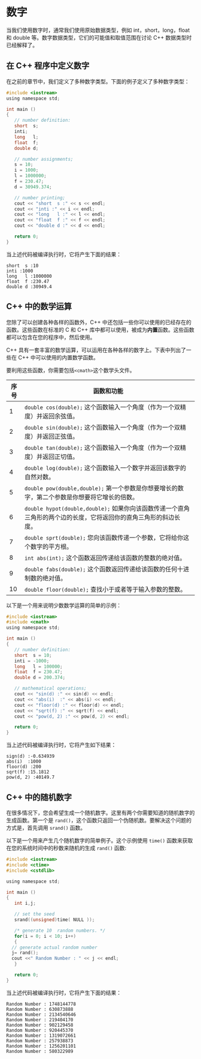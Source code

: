 # 数字

当我们使用数字时，通常我们使用原始数据类型，例如 int，short，long，float 和 double 等。数字数据类型，它们的可能值和取值范围在讨论 C++ 数据类型时已经解释了。

## 在 C++ 程序中定义数字

在之前的章节中，我们定义了多种数字类型。下面的例子定义了多种数字类型：

```c
#include <iostream>
using namespace std;

int main ()
{
   // number definition:
   short  s;
   inti;
   long   l;
   float  f;
   double d;

   // number assignments;
   s = 10;
   i = 1000;
   l = 1000000;
   f = 230.47;
   d = 30949.374;

   // number printing;
   cout << "short  s :" << s << endl;
   cout << "inti :" << i << endl;
   cout << "long   l :" << l << endl;
   cout << "float  f :" << f << endl;
   cout << "double d :" << d << endl;

   return 0;
}
```

当上述代码被编译执行时，它将产生下面的结果：

```
short  s :10
inti :1000
long   l :1000000
float  f :230.47
double d :30949.4
```

## C++ 中的数学运算

您除了可以创建各种各样的函数外，C++ 中还包括一些你可以使用的已经存在的函数。这些函数在标准的 C 和 C++ 库中都可以使用，被成为**内置**函数。这些函数都可以包含在您的程序中，然后使用。

C++ 具有一套丰富的数学运算，可以运用在各种各样的数字上。下表中列出了一些在 C++ 中可以使用的内置数学函数。

要利用这些函数，你需要包括`<cmath>`这个数学头文件。

| 序号 | 函数和功能                                                   |
| ---- | ------------------------------------------------------------ |
| 1    | `double cos(double);` 这个函数输入一个角度（作为一个双精度）并返回余弦值。 |
| 2    | `double sin(double);` 这个函数输入一个角度（作为一个双精度）并返回正弦值。 |
| 3    | `double tan(double);` 这个函数输入一个角度（作为一个双精度）并返回正切值。 |
| 4    | `double log(double);` 这个函数输入一个数字并返回该数字的自然对数。 |
| 5    | `double pow(double,double);` 第一个参数是你想要增长的数字，第二个参数是你想要将它增长的倍数。 |
| 6    | `double hypot(double,double);` 如果你向该函数传递一个直角三角形的两个边的长度，它将返回你的直角三角形的斜边长度。 |
| 7    | `double sprt(double);` 您向该函数传递一个参数，它将给你这个数字的平方根。 |
| 8    | `int abs(int);` 这个函数返回传递给该函数的整数的绝对值。   |
| 9    | `double fabs(double);` 这个函数返回传递给该函数的任何十进制数的绝对值。 |
| 10   | `double floor(double);` 查找小于或者等于输入参数的整数。   |

以下是一个用来说明少数数学运算的简单的示例：

```c
#include <iostream>
#include <cmath>
using namespace std;

int main ()
{
   // number definition:
   short  s = 10;
   inti = -1000;
   long   l = 100000;
   float  f = 230.47;
   double d = 200.374;

   // mathematical operations;
   cout << "sin(d) :" << sin(d) << endl;
   cout << "abs(i)  :" << abs(i) << endl;
   cout << "floor(d) :" << floor(d) << endl;
   cout << "sqrt(f) :" << sqrt(f) << endl;
   cout << "pow(d, 2) :" << pow(d, 2) << endl;

   return 0;
}
```

当上述代码被编译执行时，它将产生如下结果：

```
sign(d) :-0.634939
abs(i)  :1000
floor(d) :200
sqrt(f) :15.1812
pow(d, 2) :40149.7
```

## C++ 中的随机数字

在很多情况下，您会希望生成一个随机数字。这里有两个你需要知道的随机数字的生成函数。第一个是 `rand()`，这个函数只返回一个伪随机数。要解决这个问题的方式是，首先调用 `srand()` 函数。

以下是一个用来产生几个随机数字的简单例子。这个示例使用 `time()` 函数来获取在您的系统时间中的秒数来随机的生成 `rand()` 函数:

```c
#include <iostream>
#include <ctime>
#include <cstdlib>

using namespace std;

int main ()
{
   int i,j;

   // set the seed
   srand((unsigned)time( NULL ));

   /* generate 10  random numbers. */
   for(i = 0; i < 10; i++)
   {
  // generate actual random number
  j= rand();
  cout <<" Random Number : " << j << endl;
   }

   return 0;
}
```

当上述代码被编译执行时，它将产生下面的结果：

```
Random Number : 1748144778
Random Number : 630873888
Random Number : 2134540646
Random Number : 219404170
Random Number : 902129458
Random Number : 920445370
Random Number : 1319072661
Random Number : 257938873
Random Number : 1256201101
Random Number : 580322989
```